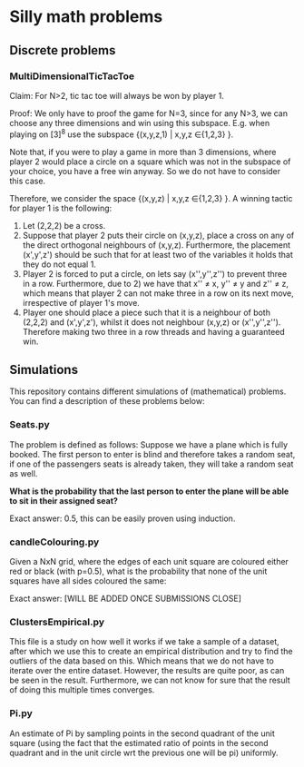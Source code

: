 # Silly math problems
## Discrete problems
### MultiDimensionalTicTacToe
Claim: For N>2, tic tac toe will always be won by player 1.

Proof:
We only have to proof the game for N=3, since for any N>3, we can choose any three dimensions and win using this subspace. E.g. when playing on $[3]^8$ use the subspace {(x,y,z,1) | x,y,z $\in${1,2,3} }.

Note that, if you were to play a game in more than 3 dimensions, where player 2 would place a circle on a square which was not in the subspace of your choice, you have a free win anyway. So we do not have to consider this case.

Therefore, we consider the space {(x,y,z) | x,y,z $\in${1,2,3} }. A winning tactic for player 1 is the following:

1. Let (2,2,2) be a cross.
2. Suppose that player 2 puts their circle on (x,y,z), place a cross on any of the direct orthogonal neighbours of (x,y,z). Furthermore, the placement (x',y',z') should be such that for at least two of the variables it holds that they do not equal 1. 
3. Player 2 is forced to put a circle, on lets say (x'',y'',z'') to prevent three in a row. Furthermore, due to 2) we have that x'' $\neq$ x, y'' $\neq$ y and z'' $\neq$ z, which means that player 2 can not make three in a row on its next move, irrespective of player 1's move.
4. Player one should place a piece such that it is a neighbour of both (2,2,2) and (x',y',z'), whilst it does not neighbour (x,y,z) or (x'',y'',z''). Therefore making two three in a row threads and having a guaranteed win. 


## Simulations 
This repository contains different simulations of (mathematical) problems. You can find a description of these problems below:


### Seats.py
The problem is defined as follows: Suppose we have a plane which is fully booked. The first person to enter is blind and therefore takes a random seat, if one of the passengers seats is already taken, they will take a random seat as well. 

**What is the probability that the last person to enter the plane will be able to sit in their assigned seat?**

Exact answer: 0.5, this can be easily proven using induction.

### candleColouring.py
Given a NxN grid, where the edges of each unit square are coloured either red or black (with p=0.5), what is the probability that none of the unit squares have all sides coloured the same:

Exact answer: [WILL BE ADDED ONCE SUBMISSIONS CLOSE]

### ClustersEmpirical.py
This file is a study on how well it works if we take a sample of a dataset, after which we use this to create an empirical distribution and try to find the outliers of the data based on this. Which means that we do not have to iterate over the entire dataset. However, the results are quite poor, as can be seen in the result. Furthermore, we can not know for sure that the result of doing this multiple times converges.

### Pi.py
An estimate of Pi by sampling points in the second quadrant of the unit square (using the fact that the estimated ratio of points in the second quadrant and in the unit circle wrt the previous one will be pi) uniformly.



 



